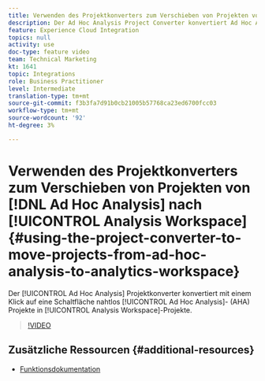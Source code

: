 ```yaml
---
title: Verwenden des Projektkonverters zum Verschieben von Projekten von Ad Hoc Analysis in Analytics Workspace
description: Der Ad Hoc Analysis Project Converter konvertiert Ad Hoc Analysis-Projekte (AHA) nahtlos in Analysis Workspace-Projekte mit einem Klick.
feature: Experience Cloud Integration
topics: null
activity: use
doc-type: feature video
team: Technical Marketing
kt: 1641
topic: Integrations
role: Business Practitioner
level: Intermediate
translation-type: tm+mt
source-git-commit: f3b3fa7d91b0cb21005b57768ca23ed6700fcc03
workflow-type: tm+mt
source-wordcount: '92'
ht-degree: 3%

---
```



# Verwenden des Projektkonverters zum Verschieben von Projekten von [!DNL Ad Hoc Analysis] nach [!UICONTROL Analysis Workspace] {#using-the-project-converter-to-move-projects-from-ad-hoc-analysis-to-analytics-workspace}

Der [!UICONTROL Ad Hoc Analysis] Projektkonverter konvertiert mit einem Klick auf eine Schaltfläche nahtlos [!UICONTROL Ad Hoc Analysis]- (AHA) Projekte in [!UICONTROL Analysis Workspace]-Projekte.

>[!VIDEO](https://video.tv.adobe.com/v/23118/?quality=12)

## Zusätzliche Ressourcen {#additional-resources}

* [Funktionsdokumentation](https://marketing.adobe.com/resources/help/en_US/analytics/aha2aw/)
